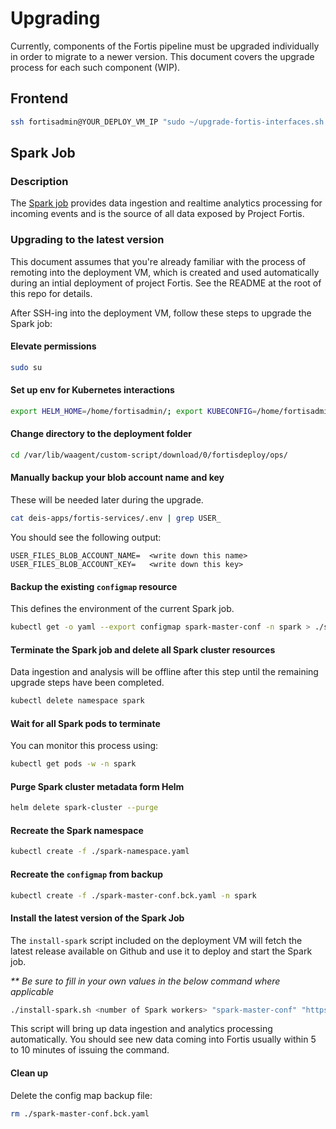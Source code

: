 # Upgrading
Currently, components of the Fortis pipeline must be upgraded individually in order to migrate to a newer version. This document covers the upgrade process for each such component (WIP).

## Frontend

```sh
ssh fortisadmin@YOUR_DEPLOY_VM_IP "sudo ~/upgrade-fortis-interfaces.sh RELEASE_TO_INSTALL"
```

## Spark Job
### Description
The [Spark job](github.com/CatalystCode/project-fortis-spark) provides data ingestion and realtime analytics processing for incoming events and is the source of all data exposed by Project Fortis.

### Upgrading to the latest version
This document assumes that you're already familiar with the process of remoting into the deployment VM, which is created and used automatically during an intial deployment of project Fortis. See the README at the root of this repo for details.

After SSH-ing into the deployment VM, follow these steps to upgrade the Spark job:


#### Elevate permissions

```bash
sudo su
```

#### Set up env for Kubernetes interactions

```bash
export HELM_HOME=/home/fortisadmin/; export KUBECONFIG=/home/fortisadmin/.kube/config
```
  
#### Change directory to the deployment folder

```bash
cd /var/lib/waagent/custom-script/download/0/fortisdeploy/ops/
```

#### Manually backup your blob account name and key
These will be needed later during the upgrade.
```bash
cat deis-apps/fortis-services/.env | grep USER_
```
You should see the following output:
```
USER_FILES_BLOB_ACCOUNT_NAME=  <write down this name>
USER_FILES_BLOB_ACCOUNT_KEY=   <write down this key>
```

#### Backup the existing `configmap` resource
This defines the environment of the current Spark job.

```bash
kubectl get -o yaml --export configmap spark-master-conf -n spark > ./spark-master-conf.bck.yaml
```

#### Terminate the Spark job and delete all Spark cluster resources
Data ingestion and analysis will be offline after this step until the remaining upgrade steps have been completed.

```bash
kubectl delete namespace spark
```

#### Wait for all Spark pods to terminate
You can monitor this process using:

```bash
kubectl get pods -w -n spark
```

#### Purge Spark cluster metadata form Helm

```bash
helm delete spark-cluster --purge
```

#### Recreate the Spark namespace

```bash
kubectl create -f ./spark-namespace.yaml
```

#### Recreate the `configmap` from backup

```bash
kubectl create -f ./spark-master-conf.bck.yaml -n spark
```

#### Install the latest version of the Spark Job

The `install-spark` script included on the deployment VM will fetch the latest release available on Github and use it to deploy and start the Spark job. 

<i>** Be sure to fill in your own values in the below command where applicable</i>

```bash
./install-spark.sh <number of Spark workers> "spark-master-conf" "https://fortiscentral.blob.core.windows.net/" "<your blob account name>" "<your blob key>"
```
This script will bring up data ingestion and analytics processing automatically. You should see new data coming into Fortis usually within 5 to 10 minutes of issuing the command.

#### Clean up

Delete the config map backup file:
```bash
rm ./spark-master-conf.bck.yaml
```
